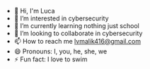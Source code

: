- 👋 Hi, I'm Luca
- 👀 I’m interested in cybersecurity
- 🌱 I’m currently learning nothing just school
- 💞️ I’m looking to collaborate in cybersecurity
- 📫 How to reach me lvmalik416@gmail.com
- 😄 Pronouns: I, you, he, she, we
- ⚡ Fun fact: I love to swim

<!---
cowmilk2000/cowmilk2000 is a ✨ special ✨ repository because its `README.md` (this file) appears on your GitHub profile.
You can click the Preview link to take a look at your changes.
--->

